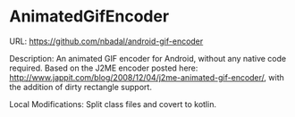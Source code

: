 # AnimatedGifEncoder

URL: https://github.com/nbadal/android-gif-encoder

Description: An animated GIF encoder for Android, without any native code required.
Based on the J2ME encoder posted here: http://www.jappit.com/blog/2008/12/04/j2me-animated-gif-encoder/, with the addition of dirty rectangle support.

Local Modifications:
Split class files and covert to kotlin.
